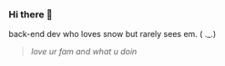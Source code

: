 ### Hi there 👋
back-end dev who loves snow but rarely sees em. ( ._.)

> _love ur fam and what u doin_

